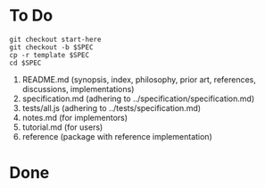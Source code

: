 
To Do
=====

    git checkout start-here
    git checkout -b $SPEC
    cp -r template $SPEC
    cd $SPEC


1.  README.md (synopsis, index, philosophy, prior art, references,
    discussions, implementations)
1.  specification.md (adhering to ../specification/specification.md)
1.  tests/all.js (adhering to ../tests/specification.md)
1.  notes.md (for implementors)
1.  tutorial.md (for users)
1.  reference (package with reference implementation)


Done
====



